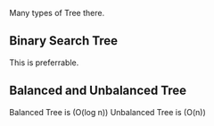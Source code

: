 Many types of Tree there.

## Binary Search Tree
This is preferrable.


## Balanced and Unbalanced Tree

Balanced Tree is (O(log n))
Unbalanced Tree is (O(n))
